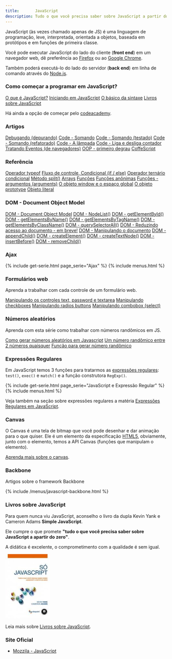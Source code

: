 ```yaml
---
title:       JavaScript
description: Tudo o que você precisa saber sobre JavaScript a partir do zero
---
```



JavaScript (às vezes chamado apenas de JS) é uma linguagem de programação, leve, interpretada, orientada a objetos, 
baseada em protótipos e em funções de primeira classe.

Você pode executar JavaScript do lado do cliente (__front end__) em um navegador web, dê preferência ao 
[Firefox](https://www.mozilla.org/pt-BR/firefox/new/ "link-externo") ou ao [Google Chrome](https://www.google.com/chrome/ "link-externo").

Também poderá executá-lo do lado do servidor (__back end__) em linha de comando através do 
[Node.js](/javascript/node.js/).



### Como começar a programar em JavaScript?

<div class="list-group">
    <a href="/javascript/o-que-e-javascript/" class="list-group-item">O que é JavaScript?</a>
    <a href="/javascript/iniciando-com-javascript/" class="list-group-item">Iniciando em JavaScript</a>
    <a href="/javascript/sintaxe-basica/" class="list-group-item">O básico da sintaxe</a>
    <a href="/javascript/livros-javascript/" class="list-group-item">Livros sobre JavaScript</a>
</div> 


Há ainda a opção de começar pelo [codeacademy](http://www.codecademy.com/en/tracks/javascript "link-externo").



### Artigos 

<div class="list-group">
    <a href="/javascript/debugando/" class="list-group-item">Debugando (depurando)</a>
    <a href="/javascript/code-somando/" class="list-group-item">Code - Somando</a>
    <a href="/javascript/code-somando-testado/" class="list-group-item">Code - Somando (testado)</a>
    <a href="/javascript/code-somando-refatorado/" class="list-group-item">Code - Somando (refatorado)</a>
    <a href="/javascript/code-lampada/" class="list-group-item">Code - A lâmpada</a>
    <a href="/javascript/code-contador/" class="list-group-item">Code - Liga e desliga contador</a>
    <a href="/javascript/tratando-eventos/" class="list-group-item">Tratando Eventos (de navegadores)</a>        
    <a href="/javascript/oop-primeiro-degrau/" class="list-group-item">OOP - primeiro degrau</a>
    <a href="/javascript/coffescript/" class="list-group-item">CoffeScript</a>
</div> 



### Referência

<div class="list-group">
    <a href="/javascript/typeof/" class="list-group-item">Operador typeof</a>
    <a href="/javascript/if-else/" class="list-group-item">Fluxo de controle, Condicional (if / else)</a>
    <a href="/javascript/operador-condicional-ternario/" class="list-group-item">Operador ternário condicional</a>
    <a href="/javascript/split/" class="list-group-item">Método split()</a>
    <a href="/javascript/arrays/" class="list-group-item">Arrays</a>
    <a href="/javascript/funcoes/" class="list-group-item">Funções</a>
    <a href="/javascript/funcoes-anonimas/" class="list-group-item">Funções anônimas</a>
    <a href="/javascript/funcoes-argumentos/" class="list-group-item">Funções - argumentos (arguments)</a>
    <a href="/javascript/objeto-global/" class="list-group-item">O objeto window e o espaço global</a>
    <a href="/javascript/prototipos-prototype/" class="list-group-item">O objeto prototype</a>
    <a href="/javascript/objeto-literal/" class="list-group-item">Objeto literal</a>
</div> 



### DOM - Document Object Model

<div class="list-group">
    <a href="/javascript/dom/" class="list-group-item">DOM - Document Object Model</a>
    <a href="/javascript/dom-nodelist/" class="list-group-item">DOM - NodeList()</a>
    <a href="/javascript/dom-getelementbyid/" class="list-group-item">DOM - getElementById()</a>
    <a href="/javascript/dom-getelementsbyname/" class="list-group-item">DOM - getElementsByName()</a>
    <a href="/javascript/dom-getelementsbytagname/" class="list-group-item">DOM - getElementsByTagName()</a>
    <a href="/javascript/dom-getelementsbyclassname/" class="list-group-item">DOM - getElementsByClassName()</a>
    <a href="/javascript/dom-queryselectorall/" class="list-group-item">DOM - querySelectorAll()</a>
    <a href="/javascript/dom-reduzindo-acesso-ao-dom/" class="list-group-item">DOM -  Reduzindo acesso ao documento - em breve!</a>
    <a href="/javascript/dom-manipulando-o-dom/" class="list-group-item">DOM - Manipulando o documento</a>
    <a href="/javascript/dom-append-child/" class="list-group-item">DOM - appendChild()</a>
    <a href="/javascript/dom-create-element/" class="list-group-item">DOM - createElement()</a>
    <a href="/javascript/dom-create-text-node/" class="list-group-item">DOM - createTextNode()</a>
    <a href="/javascript/dom-insert-before/" class="list-group-item">DOM - insertBefore()</a>
    <a href="/javascript/dom-remove-child/" class="list-group-item">DOM - removeChild()</a>
</div>



### Ajax

{% include get-serie.html page_serie="Ajax" %}
{% include menus.html %}



### Formulários web

Aprenda a trabalhar com cada controle de um formulário web.

<div class="list-group">
    <a href="/javascript/forms/textbox-password-textarea/" class="list-group-item">Manipulando os controles text, password e textarea</a>
    <a href="/javascript/forms/checkbox-checked/" class="list-group-item">Manipulando checkboxes</a>
    <a href="/javascript/forms/input-radio-button/" class="list-group-item">Manipulando radios buttons</a>
    <a href="/javascript/forms/select-combobox/" class="list-group-item">Manipulando combobox (select)</a>
</div>



### Números aleatórios

Aprenda com esta série como trabalhar com números randômicos em JS.

<div class="list-group">
    <a href="/javascript/numeros-aleatorios/" class="list-group-item">Como gerar números aleatórios em Javascript</a>
    <a href="/javascript/gerar-numero-randomico-entre-2-numeros-quaisquer/" class="list-group-item">Um número randômico entre 2 números quaisquer</a>
    <a href="/javascript/funcao-gerar-aleatorios-entre-2-numeros/" class="list-group-item">Função para gerar número randômico</a>
</div> 



### Expressões Regulares

Em JavaScript temos 3 funções para tratarmos as [expressões regulares](/regex/): `test()`, `exec()` e `match()` e a
função construtora `RegExp()`.

{% include get-serie.html page_serie="JavaScript e Expressão Regular" %}
{% include menus.html %}

Veja também na seção sobre expressões regulares a matéria 
[Expressões Regulares em JavaScript](/regex/javascript-expressoes-regulares/).



### Canvas

O Canvas é uma tela de bitmap que você pode desenhar e dar animação para o que quiser. Ele é um elemento da especificação 
[HTML5](http://www.w3.org/TR/html5/ "link-externo"), obviamente, junto com o elemento, temos a API Canvas (funções que 
manipulam o elemento).

[Aprenda mais sobre o canvas](./canvas/).



### Backbone

Artigos sobre o framework Backbone

{% include /menus/javascript-backbone.html %}



### Livros sobre JavaScript

Para quem nunca viu JavaScript, aconselho o livro da dupla Kevin Yank e Cameron Adams __Simple JavaScript__.

Ele cumpre o que promete __"tudo o que você precisa saber sobre JavaScript a apartir do zero"__.

A didática é excelente, o comprometimento com a qualidade é sem igual.

!["Livro Só JavaScript"](livro-simple-js.jpg "Livro Só JavaScript")

Leia mais sobre [Livros sobre JavaScript](./livros-javascript/).



### Site Oficial

- [Mozzila - JavaScript](https://developer.mozilla.org/en-US/learn/javascript "link-externo")